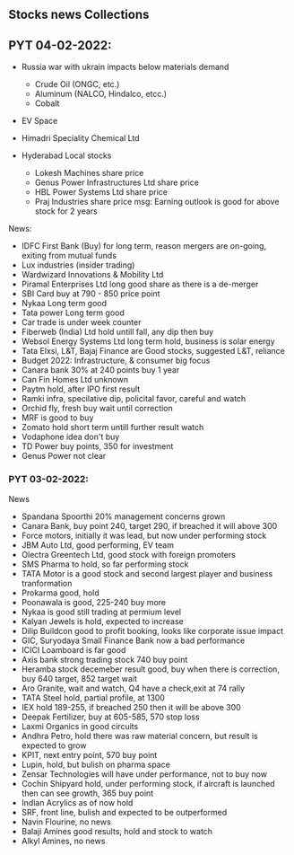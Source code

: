 ## Stocks news Collections

## PYT 04-02-2022:

- Russia war with ukrain impacts below materials demand
  - Crude Oil (ONGC, etc.)
  - Aluminum (NALCO, Hindalco, etcc.)
  - Cobalt

- EV Space
- Himadri Speciality Chemical Ltd
- Hyderabad Local stocks
  - Lokesh Machines share price
  - Genus Power Infrastructures Ltd share price
  - HBL Power Systems Ltd share price
  - Praj Industries share price
  msg: Earning outlook is good for above stock for 2 years

News:  
- IDFC First Bank (Buy) for long term, reason mergers are on-going, exiting from mutual funds
- Lux industries (insider trading)
- Wardwizard Innovations & Mobility Ltd
- Piramal Enterprises Ltd long good share as there is a de-merger
- SBI Card buy at 790 - 850 price point
- Nykaa Long term good
- Tata power Long term good
- Car trade is under week counter
- Fiberweb (India) Ltd hold untill fall, any dip then buy
- Websol Energy Systems Ltd long term hold, business is solar energy
- Tata Elxsi, L&T, Bajaj Finance are Good stocks, suggested L&T, reliance
- Budget 2022: Infrastructure, & consumer big focus
- Canara bank 30% at 240 points buy 1 year
- Can Fin Homes Ltd unknown
- Paytm hold, after IPO first result
- Ramki infra, specilative dip, policital favor, careful and watch
- Orchid fly, fresh buy wait until correction
- MRF is good to buy
- Zomato hold short term untill further result watch
- Vodaphone idea don't buy
- TD Power buy points, 350 for investment
- Genus Power not clear

### PYT 03-02-2022:

News

- Spandana Spoorthi 20% management concerns grown
- Canara Bank, buy point 240, target 290, if breached it will above 300
- Force motors, initially it was lead, but now under performing stock
- JBM Auto Ltd, good performing, EV team
- Olectra Greentech Ltd, good stock with foreign promoters
- SMS Pharma to hold, so far performing stock
- TATA Motor is a good stock and second largest player and business tranformation
- Prokarma good, hold
- Poonawala is good, 225-240 buy more
- Nykaa is good still trading at permium level
- Kalyan Jewels is hold, expected to increase
- Dilip Buildcon good to profit booking, looks like corporate issue impact
- GIC, Suryodaya Small Finance Bank now a bad performance
- ICICI Loamboard is far good 
- Axis bank strong trading stock 740 buy point 
- Heramba stock decemeber result good, buy when there is correction, buy 640 target, 852 target wait
- Aro Granite, wait and watch, Q4 have a check,exit at 74 rally
- TATA Steel hold, partial profile, at 1300
- IEX hold 189-255, if breached 250 then it will be above 300 
- Deepak Fertilizer, buy at 605-585, 570 stop loss
- Laxmi Organics in good circuits
- Andhra Petro, hold there was raw material concern, but result is expected to grow
- KPIT, next entry point, 570 buy point
- Lupin, hold, but bulish on pharma space
- Zensar Technologies will have under performance, not to buy now
- Cochin Shipyard hold, under performing stock, if aircraft is launched then can see growth, 365 buy point
- Indian Acrylics as of now hold
- SRF, front line, bulish and expected to be outperformed
- Navin Flourine, no news 
- Balaji Amines good results, hold and stock to watch
- Alkyl Amines, no news

